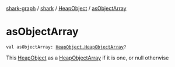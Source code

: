 [shark-graph](../../index.md) / [shark](../index.md) / [HeapObject](index.md) / [asObjectArray](./as-object-array.md)

# asObjectArray

`val asObjectArray: `[`HeapObject.HeapObjectArray`](-heap-object-array/index.md)`?`

This [HeapObject](index.md) as a [HeapObjectArray](-heap-object-array/index.md) if it is one, or null otherwise

